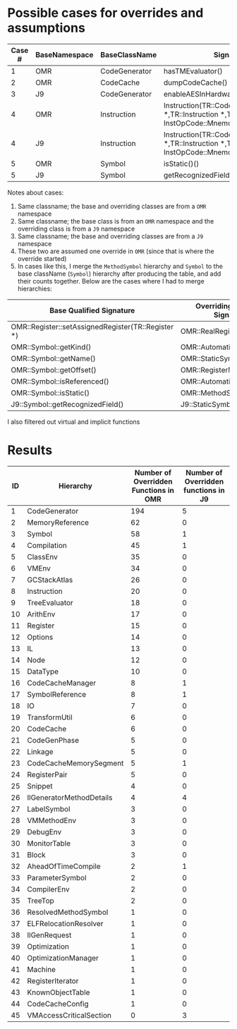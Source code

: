 # Possible cases for overrides and assumptions

| Case # | BaseNamespace | BaseClassName | Signature | OverridingNamespace | OverridingClassName |
| --- | --- | --- | --- | --- | --- |
| 1 | OMR | CodeGenerator | hasTMEvaluator() | OMR::X86 | CodeGenerator
| 2 | OMR | CodeCache | dumpCodeCache() | J9 | CodeCache
| 3 | J9 | CodeGenerator | enableAESInHardwareTransformations() | J9::X86 | CodeGenerator
| 4 | OMR | Instruction | Instruction(TR::CodeGenerator *,TR::Instruction *,TR::class InstOpCode::Mnemonic,TR::Node *) | J9 | Instruction
| 4 | J9 | Instruction | Instruction(TR::CodeGenerator *,TR::Instruction *,TR::class InstOpCode::Mnemonic,TR::Node *) | J9::Z | StaticSymbol
| 5 | OMR | Symbol | isStatic()() | OMR::X86 | MethodSymbol
| 5 | J9 | Symbol | getRecognizedField() | J9 | StaticSymbol

Notes about cases:
1. Same classname; the base and overriding classes are from a `OMR` namespace
2. Same classname; the base class is from an `OMR` namespace and the overriding class is from a `J9` namespace
3. Same classname; the base and overriding classes are from a `J9` namespace
4. These two are assumed one override in `OMR` (since that is where the override started)
5. In cases like this, I merge the `MethodSymbol` hierarchy and `Symbol` to the base className (`Symbol`) hierarchy after producing the table, and add their counts together. Below are the cases where I had to merge hierarchies:


| Base Qualified Signature | Overriding  Qualified Signature |
| --- | --- |
| OMR::Register::setAssignedRegister(TR::Register \*) | OMR::RealRegister |
| OMR::Symbol::getKind() | OMR::AutomaticSymbol |
| OMR::Symbol::getName() | OMR::StaticSymbol |
| OMR::Symbol::getOffset() | OMR::RegisterMappedSymbol |
| OMR::Symbol::isReferenced() | OMR::AutomaticSymbol |
| OMR::Symbol::isStatic() | OMR::MethodSymbol |
| J9::Symbol::getRecognizedField() | J9::StaticSymbol |

I also filtered out virtual and implicit functions

# Results
| ID | Hierarchy | Number of Overridden Functions in OMR | Number of Overridden functions in J9 |
| --- | --- | --- | --- |
| 1 | CodeGenerator | 194 | 5 |
| 2 | MemoryReference | 62 | 0 |
| 3 | Symbol | 58 | 1 |
| 4 | Compilation | 45 | 1 |
| 5 | ClassEnv | 35 | 0 |
| 6 | VMEnv | 34 | 0 |
| 7 | GCStackAtlas | 26 | 0 |
| 8 | Instruction | 20 | 0 |
| 9 | TreeEvaluator | 18 | 0 |
| 10 | ArithEnv | 17 | 0 |
| 11 | Register | 15 | 0 |
| 12 | Options | 14 | 0 |
| 13 | IL | 13 | 0 |
| 14 | Node | 12 | 0 |
| 15 | DataType | 10 | 0 |
| 16 | CodeCacheManager | 8 | 1 |
| 17 | SymbolReference | 8 | 1 |
| 18 | IO | 7 | 0 |
| 19 | TransformUtil | 6 | 0 |
| 20 | CodeCache | 6 | 0 |
| 21 | CodeGenPhase | 5 | 0 |
| 22 | Linkage | 5 | 0 |
| 23 | CodeCacheMemorySegment | 5 | 1 |
| 24 | RegisterPair | 5 | 0 |
| 25 | Snippet | 4 | 0 |
| 26 | IlGeneratorMethodDetails | 4 | 4 |
| 27 | LabelSymbol | 3 | 0 |
| 28 | VMMethodEnv | 3 | 0 |
| 29 | DebugEnv | 3 | 0 |
| 30 | MonitorTable | 3 | 0 |
| 31 | Block | 3 | 0 |
| 32 | AheadOfTimeCompile | 2 | 1 |
| 33 | ParameterSymbol | 2 | 0 |
| 34 | CompilerEnv | 2 | 0 |
| 35 | TreeTop | 2 | 0 |
| 36 | ResolvedMethodSymbol | 1 | 0 |
| 37 | ELFRelocationResolver | 1 | 0 |
| 38 | IlGenRequest | 1 | 0 |
| 39 | Optimization | 1 | 0 |
| 40 | OptimizationManager | 1 | 0 |
| 41 | Machine | 1 | 0 |
| 42 | RegisterIterator | 1 | 0 |
| 43 | KnownObjectTable | 1 | 0 |
| 44 | CodeCacheConfig | 1 | 0 |
| 45 | VMAccessCriticalSection | 0 | 3 |
